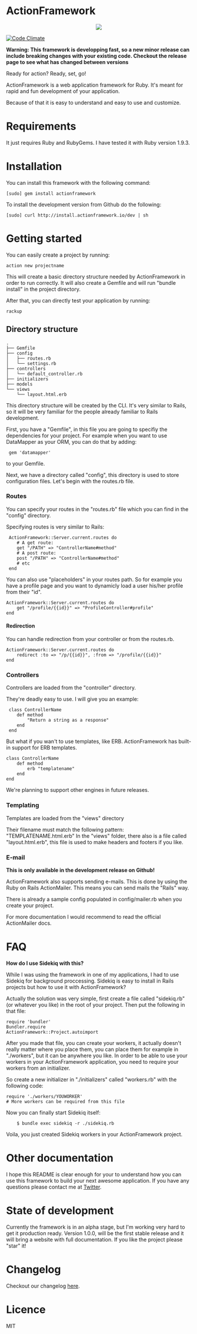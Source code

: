 ActionFramework
===============

<center><img src="http://actionframework.io/rocket_smaller.png" /></center>

[![Code Climate](https://codeclimate.com/github/actionframework/actionframework.png)](https://codeclimate.com/github/actionframework/actionframework)

<b> Warning: This framework is developping fast, so a new minor release can include breaking changes with your existing code. Checkout the release page to see what has changed between versions</b>

Ready for action? Ready, set, go!

ActionFramework is a web application framework for Ruby.
It's meant for rapid and fun development of your application.

Because of that it is easy to understand and easy to use and customize.

# Requirements

It just requires Ruby and RubyGems.
I have tested it with Ruby version 1.9.3.

# Installation

You can install this framework with the following command:

    [sudo] gem install actionframework

To install the development version from Github do the following:

    [sudo] curl http://install.actionframework.io/dev | sh

# Getting started

You can easily create a project by running:

    action new projectname

This will create a basic directory structure needed by ActionFramework in order to run correctly. It will also create a Gemfile and will run "bundle install" in the project directory.

After that, you can directly test your application by running:

    rackup


## Directory structure

    .
	├── Gemfile
	├── config
	│   ├── routes.rb
	│   └── settings.rb
	├── controllers
	│   └── default_controller.rb
	├── initializers
	├── models
	└── views
	    └── layout.html.erb

This directory structure will be created by the CLI. It's very similar to Rails, so it will be very familiar for the people already familiar to Rails development.

First, you have a "Gemfile", in this file you are going to specifiy the dependencies for your project. For example when you want to use DataMapper as your ORM, you can do that by adding:

     gem 'datamapper'

to your Gemfile.

Next, we have a directory called "config", this directory is used to store configuration files. Let's begin with the routes.rb file.

### Routes

You can specify your routes in the "routes.rb" file which you can find in the "config" directory.

Specifying routes is very similar to Rails:

     ActionFramework::Server.current.routes do
     	# A get route:
     	get "/PATH" => "ControllerName#method"
     	# A post route:
     	post "/PATH" => "ControllerName#method"
     	# etc
     end

You can also use "placeholders" in your routes path.
So for example you have a profile page and you want to dynamicly load a user his/her profile from their "id".

	ActionFramework::Server.current.routes do
		get "/profile/{{id}}" => "ProfileController#profile"
	end

#### Redirection

You can handle redirection from your controller or from the routes.rb.

	ActionFramework::Server.current.routes do
		redirect :to => "/p/{{id}}", :from => "/profile/{{id}}"
	end

### Controllers

Controllers are loaded from the "controller" directory.

They're deadly easy to use.
I will give you an example:

     class ControllerName
		def method
			"Return a string as a response"
		end
     end

But what if you wan't to use templates, like ERB.
ActionFramework has built-in support for ERB templates.

	class ControllerName
		def method
			erb "templatename"
		end
	end

We're planning to support other engines in future releases.

### Templating

Templates are loaded from the "views" directory

Their filename must match the following pattern: "TEMPLATENAME.html.erb"
In the "views" folder, there also is a file called "layout.html.erb", this file is used to make headers and footers if you like.

### E-mail

__This is only available in the development release on Github!__

ActionFramework also supports sending e-mails. This is done by using the Ruby on Rails ActionMailer. This means you can send mails the "Rails" way.

There is already a sample config populated in config/mailer.rb when you create your project.

For more documentation I would recommend to read the official ActionMailer docs.

# FAQ

__How do I use Sidekiq with this?__

While I was using the framework in one of my applications, I had to use Sidekiq for background proccessing.
Sidekiq is easy to install in Rails projects but how to use it with ActionFramework?

Actually the solution was very simple, first create a file called "sidekiq.rb" (or whatever you like) in the root of your project.
Then put the following in that file:

```
require 'bundler'
Bundler.require
ActionFramework::Project.autoimport
```

After you made that file, you can create your workers, it actually doesn't really matter where you place them, you can place them for example in "./workers", but it can be anywhere you like.
In order to be able to use your workers in your ActionFramework application, you need to require your workers from an initializer.

So create a new initializer in "./initializers" called "workers.rb" with the following code:

```
require './workers/YOUWORKER'
# More workers can be required from this file
```

Now you can finally start Sidekiq itself:

```
	$ bundle exec sidekiq -r ./sidekiq.rb
```

Voila, you just created Sidekiq workers in your ActionFramework project.

# Other documentation

I hope this README is clear enough for your to understand how you can use this framework to build your next awesome application. If you have any questions please contact me at [Twitter](https://www.twitter.com/bramvdbogaerde).

# State of development

Currently the framework is in an alpha stage, but I'm working very hard to get it production ready.
Version 1.0.0, will be the first stable release and it will bring a website with full documentation. If you like the project please "star" it!

# Changelog

Checkout our changelog [here](https://github.com/actionframework/actionframework/blob/master/CHANGELOG.md).

# Licence

MIT
